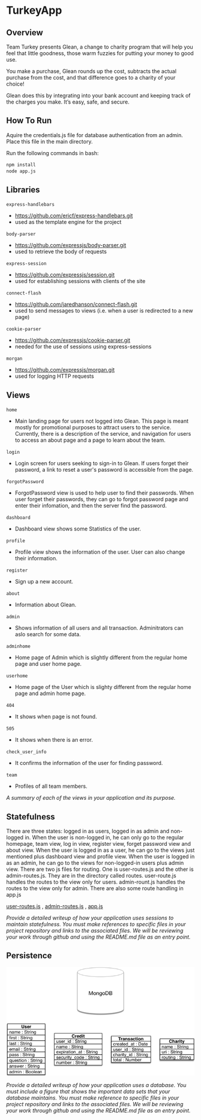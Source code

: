 # TurkeyApp

## Overview
Team Turkey presents Glean, a change to charity program that will help you feel that little goodness, those warm fuzzies for putting your money to good use.

You make a purchase, Glean rounds up the cost, subtracts the actual purchase from the cost, and that difference goes to a charity of your choice!

Glean does this by integrating into your bank account and keeping track of the charges you make. It’s easy, safe, and secure.

## How To Run

Aquire the credentials.js file for database authentication from an admin. Place this file in the main directory.

Run the following commands in bash:

```bash
npm install
node app.js
```
## Libraries

``express-handlebars``
  * https://github.com/ericf/express-handlebars.git
  * used as the template engine for the project

``body-parser``
  * https://github.com/expressjs/body-parser.git
  * used to retrieve the body of requests

``express-session``
  * https://github.com/expressjs/session.git
  * used for establishing sessions with clients of the site

``connect-flash``
  * https://github.com/jaredhanson/connect-flash.git
  * used to send messages to views (i.e. when a user is redirected to a new page)

``cookie-parser``
  * https://github.com/expressjs/cookie-parser.git
  * needed for the use of sessions using express-sessions

``morgan``
  * https://github.com/expressjs/morgan.git
  * used for logging HTTP requests

## Views

``home``
  * Main landing page for users not logged into Glean. This page is meant mostly for promotional purposes to attract users to the service. Currently, there is a description of the service, and navigation for users to access an about page and a page to learn about the team.

``login``
  * Login screen for users seeking to sign-in to Glean. If users forget their password, a link to reset a user's password is accessible from the page.

``forgotPassword``
 * ForgotPassword view is used to help user to find their passwords. When user forget their passwords, they can go to forgot password page and enter their infomation, and then the server find the password. 

``dashboard``
 * Dashboard view shows some Statistics of the user. 
 
``profile``
  * Profile view shows the information of the user. User can also change their information. 
  
``register``
  * Sign up a new account. 
  
``about``
  * Information about Glean. 
  
``admin``
  * Shows information of all users and all transaction. Adminitrators can aslo search for some data. 
  
``adminhome``
  * Home page of Admin which is slightly different from the regular home page and user home page. 
  
``userhome``
  * Home page of the User which is slighty different from the regular home page and admin home page. 
  
``404``
  * It shows when page is not found.
  
``505``
  * It shows when there is an error.
  
``check_user_info``
  * It confirms the information of the user for finding password. 
  
``team``
  * Profiles of all team members. 
  
*A summary of each of the views in your application and its purpose.*
## Statefulness

There are three states: logged in as users, logged in as admin and non-logged in. When the user is non-logged in, he can only go to the regular homepage, team view, log in view, register view, forget password view and about view. When the user is logged in as a user, he can go to the views just mentioned plus dashboard view and profile view. When the user is logged in as an admin, he can go to the views for non-logged-in users plus admin view. 
There are two js files for routing. One is user-routes.js and the other is admin-routes.js. They are in the directory called routes. user-route.js handles the routes to the view only for users. admin-rount.js handles the routes to the view only for admin. There are also some route handling in app.js


[user-routes.js](routes/user-routes.js) , 
[admin-routes.js](routes/admin-routes.js) , 
[app.js](app.js)

*Provide a detailed writeup of how your application uses sessions to maintain statefulness. You must make references to specific files in your project repository and links to the associated files. We will be reviewing your work through github and using the README.md file as an entry point.*

## Persistence

![database diagram](/gleanDB.png)

*Provide a detailed writeup of how your application uses a database. You must include a figure that shows the important data sets that your database maintains. You must make reference to specific files in your project repository and links to the associated files. We will be reviewing your work through github and using the README.md file as an entry point.*
